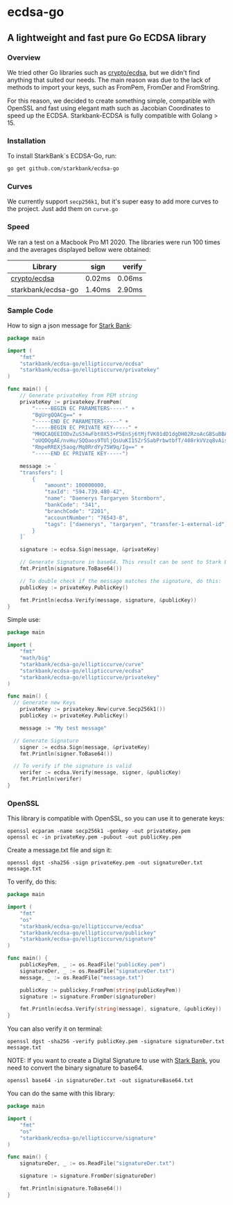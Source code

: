 # ecdsa-go
## A lightweight and fast pure Go ECDSA library

### Overview

We tried other Go libraries such as [crypto/ecdsa], but we didn't find anything that suited our needs. The main reason was due to the lack of methods to import your keys, such as FromPem, FromDer and FromString.

For this reason, we decided to create something simple, compatible with OpenSSL and fast using elegant math such as Jacobian Coordinates to speed up the ECDSA. Starkbank-ECDSA is fully compatible with Golang > 15.

### Installation

To install StarkBank`s ECDSA-Go, run:

```sh
go get github.com/starkbank/ecdsa-go
```

### Curves

We currently support `secp256k1`, but it's super easy to add more curves to the project. Just add them on `curve.go`

### Speed

We ran a test on a Macbook Pro M1 2020. The libraries were run 100 times and the averages displayed bellow were obtained:

| Library            | sign           | verify   |
| ------------------ |:--------------:| --------:|
| [crypto/ecdsa]     |     0.02ms     |  0.06ms  |
| starkbank/ecdsa-go |     1.40ms     |  2.90ms  |

### Sample Code

How to sign a json message for [Stark Bank]:

```go
package main

import (
	"fmt"
	"starkbank/ecdsa-go/ellipticcurve/ecdsa"
	"starkbank/ecdsa-go/ellipticcurve/privatekey"
)

func main() {
	// Generate privateKey from PEM string
	privateKey := privatekey.FromPem(
		"-----BEGIN EC PARAMETERS-----" +
        "BgUrgQQACg==" +
        "-----END EC PARAMETERS-----" +
        "-----BEGIN EC PRIVATE KEY-----" +
        "MHQCAQEEIODvZuS34wFbt0X53+P5EnSj6tMjfVK01dD1dgDH02RzoAcGBSuBBAAK" +
        "oUQDQgAE/nvHu/SQQaos9TUljQsUuKI15Zr5SabPrbwtbfT/408rkVVzq8vAisbB" +
        "RmpeRREXj5aog/Mq8RrdYy75W9q/Ig==" +
        "-----END EC PRIVATE KEY-----")

	message := `
    "transfers": [
        {
            "amount": 100000000,
            "taxId": "594.739.480-42",
            "name": "Daenerys Targaryen Stormborn",
            "bankCode": "341",
            "branchCode": "2201",
            "accountNumber": "76543-8",
            "tags": ["daenerys", "targaryen", "transfer-1-external-id"]
        }
    ]`

	signature := ecdsa.Sign(message, &privateKey)

	// Generate Signature in base64. This result can be sent to Stark Bank in the request header as the Digital-Signature parameter.
	fmt.Println(signature.ToBase64())

	// To double check if the message matches the signature, do this:
	publicKey := privateKey.PublicKey()

	fmt.Println(ecdsa.Verify(message, signature, &publicKey))
}
```

Simple use:

```go
package main

import (
	"fmt"
	"math/big"
	"starkbank/ecdsa-go/ellipticcurve/curve"
	"starkbank/ecdsa-go/ellipticcurve/ecdsa"
	"starkbank/ecdsa-go/ellipticcurve/privatekey"
)

func main() {
  // Generate new Keys
	privateKey := privatekey.New(curve.Secp256k1())
	publicKey := privateKey.PublicKey()

	message := "My test message"

  // Generate Signature
	signer := ecdsa.Sign(message, &privateKey)
	fmt.Println(signer.ToBase64())

  // To verify if the signature is valid
	verifer := ecdsa.Verify(message, signer, &publicKey)
	fmt.Println(verifer)
}
```

### OpenSSL

This library is compatible with OpenSSL, so you can use it to generate keys:

```
openssl ecparam -name secp256k1 -genkey -out privateKey.pem
openssl ec -in privateKey.pem -pubout -out publicKey.pem
```

Create a message.txt file and sign it:

```
openssl dgst -sha256 -sign privateKey.pem -out signatureDer.txt message.txt
```

To verify, do this:

```go
package main

import (
	"fmt"
	"os"
	"starkbank/ecdsa-go/ellipticcurve/ecdsa"
	"starkbank/ecdsa-go/ellipticcurve/publickey"
	"starkbank/ecdsa-go/ellipticcurve/signature"
)

func main() {
	publicKeyPem, _ := os.ReadFile("publicKey.pem")
	signatureDer, _ := os.ReadFile("signatureDer.txt")
	message, _ := os.ReadFile("message.txt")

	publicKey := publickey.FromPem(string(publicKeyPem))
	signature := signature.FromDer(signatureDer)

	fmt.Println(ecdsa.Verify(string(message), signature, &publicKey))
}
```

You can also verify it on terminal:

```
openssl dgst -sha256 -verify publicKey.pem -signature signatureDer.txt message.txt
```

NOTE: If you want to create a Digital Signature to use with [Stark Bank], you need to convert the binary signature to base64.

```
openssl base64 -in signatureDer.txt -out signatureBase64.txt
```

You can do the same with this library:

```go
package main

import (
	"fmt"
	"os"
	"starkbank/ecdsa-go/ellipticcurve/signature"
)

func main() {
	signatureDer, _ := os.ReadFile("signatureDer.txt")

	signature := signature.FromDer(signatureDer)

	fmt.Println(signature.ToBase64())
}
```

[crypto/ecdsa]: https://pkg.go.dev/crypto/ecdsa
[Stark Bank]: https://starkbank.com
